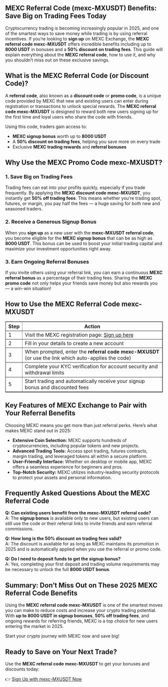 </head>
<body>
<article>
<h1>MEXC Referral Code (mexc-MXUSDT) Benefits: Save Big on Trading Fees Today</h1>
<p>Cryptocurrency trading is becoming increasingly popular in 2025, and one of the smartest ways to save money while trading is by using referral incentives. If you’re looking to <strong>sign up</strong> on MEXC Exchange, the <strong>MEXC referral code mexc-MXUSDT</strong> offers incredible benefits including up to <strong>8000 USDT</strong> in bonuses and a <strong>50% discount on trading fees</strong>. This guide will explain everything about the <strong>MEXC referral code</strong>, how to use it, and why you shouldn’t miss out on these exclusive savings.</p>
<h2>What is the MEXC Referral Code (or Discount Code)?</h2>
<p>A <strong>referral code</strong>, also known as a <strong>discount code</strong> or <strong>promo code</strong>, is a unique code provided by MEXC that new and existing users can enter during registration or transactions to unlock special rewards. The <strong>MEXC referral code mexc-MXUSDT</strong> is designed to reward both new users signing up for the first time and loyal users who share the code with friends.</p>
<p>Using this code, traders gain access to:</p>
<ul>
<li><strong>MEXC signup bonus</strong> worth up to <strong>8000 USDT</strong></li>
<li>A <strong>50% discount on trading fees</strong>, helping you save more on every trade</li>
<li>Exclusive <strong>MEXC trading rewards</strong> and <strong>referral bonuses</strong></li>
</ul>
<h2>Why Use the MEXC Promo Code mexc-MXUSDT?</h2>
<h3>1. Save Big on Trading Fees</h3>
<p>Trading fees can eat into your profits quickly, especially if you trade frequently. By applying the <strong>MEXC discount code mexc-MXUSDT</strong>, you instantly get <strong>50% off trading fees</strong>. This means whether you’re trading spot, futures, or margin, you pay half the fees — a huge saving for both new and seasoned traders.</p>
<h3>2. Receive a Generous Signup Bonus</h3>
<p>When you <strong>sign up</strong> as a new user with the <strong>mexc-MXUSDT referral code</strong>, you become eligible for the <strong>MEXC signup bonus</strong> that can be as high as <strong>8000 USDT</strong>. This bonus can be used to boost your initial trading capital and maximize your investment opportunities right away.</p>
<h3>3. Earn Ongoing Referral Bonuses</h3>
<p>If you invite others using your referral link, you can earn a continuous <strong>MEXC referral bonus</strong> as a percentage of their trading fees. Sharing the <strong>MEXC promo code</strong> not only helps your friends save money but also rewards you — a win-win situation!</p>
<h2>How to Use the MEXC Referral Code mexc-MXUSDT</h2>
<table border="1" cellpadding="8" cellspacing="0" style="border-collapse: collapse; width: 100%; max-width: 600px;">
<thead>
<tr>
<th>Step</th>
<th>Action</th>
</tr>
</thead>
<tbody>
<tr>
<td>1</td>
<td>Visit the MEXC registration page: <a href="https://www.mexc.com/register?inviteCode=mexc-MXUSDT" target="_blank" rel="noopener noreferrer">Sign up here</a></td>
</tr>
<tr>
<td>2</td>
<td>Fill in your details to create a new account</td>
</tr>
<tr>
<td>3</td>
<td>When prompted, enter the <strong>referral code mexc-MXUSDT</strong> (or use the link which auto-applies the code)</td>
</tr>
<tr>
<td>4</td>
<td>Complete your KYC verification for account security and withdrawal limits</td>
</tr>
<tr>
<td>5</td>
<td>Start trading and automatically receive your signup bonus and discounted fees</td>
</tr>
</tbody>
</table>
<h2>Key Features of MEXC Exchange to Pair with Your Referral Benefits</h2>
<p>Choosing MEXC means you get more than just referral perks. Here’s what makes MEXC stand out in 2025:</p>
<ul>
<li><strong>Extensive Coin Selection:</strong> MEXC supports hundreds of cryptocurrencies, including popular tokens and new projects.</li>
<li><strong>Advanced Trading Tools:</strong> Access spot trading, futures contracts, margin trading, and leveraged tokens all within a secure platform.</li>
<li><strong>User-Friendly Interface:</strong> Whether on desktop or mobile app, MEXC offers a seamless experience for beginners and pros.</li>
<li><strong>Top-Notch Security:</strong> MEXC utilizes industry-leading security protocols to protect your assets and personal information.</li>
</ul>
<h2>Frequently Asked Questions About the MEXC Referral Code</h2>
<p><strong>Q: Can existing users benefit from the mexc-MXUSDT referral code?</strong><br />A: The <strong>signup bonus</strong> is available only to new users, but existing users can still use the code or their referral links to invite friends and earn referral commissions.</p>
<p><strong>Q: How long is the 50% discount on trading fees valid?</strong><br />A: The discount is available for as long as MEXC maintains its promotion in 2025 and is automatically applied when you use the referral or promo code.</p>
<p><strong>Q: Do I need to deposit funds to get the signup bonus?</strong><br />A: Yes, completing your first deposit and trading volume requirements may be necessary to unlock the full <strong>8000 USDT bonus</strong>.</p>
<h2>Summary: Don’t Miss Out on These 2025 MEXC Referral Code Benefits</h2>
<p>Using the <strong>MEXC referral code mexc-MXUSDT</strong> is one of the smartest moves you can make to reduce costs and increase your crypto trading potential. With <strong>up to 8000 USDT in signup bonuses</strong>, <strong>50% off trading fees</strong>, and ongoing rewards for referring friends, MEXC is a top choice for new users entering the market in 2025.</p>
<p>Start your crypto journey with MEXC now and save big!</p>
<h2>Ready to Save on Your Next Trade?</h2>
<p>Use the <strong>MEXC referral code</strong> <strong>mexc-MXUSDT</strong> to get your bonuses and discounts today:</p>
<p>👉 <a href="https://www.mexc.com/register?inviteCode=mexc-MXUSDT" target="_blank" rel="noopener noreferrer">Sign Up with mexc-MXUSDT Now</a></p>
</article>
</body>
</html>

